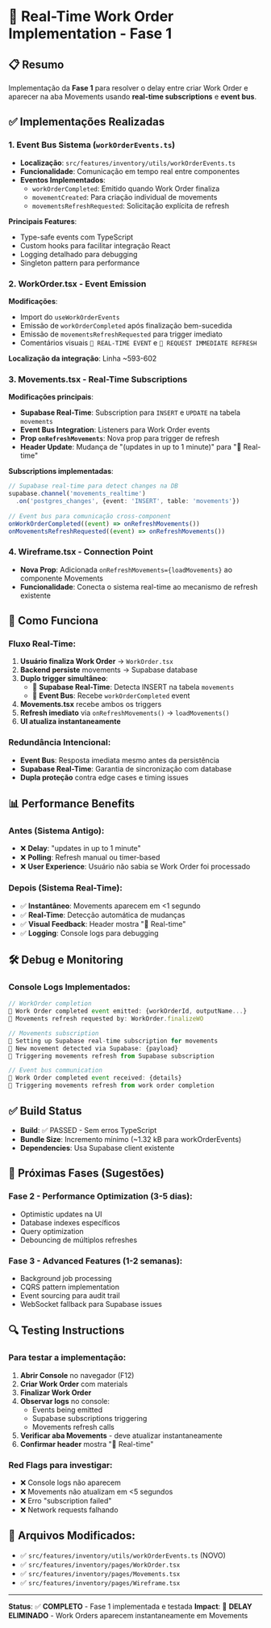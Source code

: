 # 🚀 Real-Time Work Order Implementation - Fase 1

## 📋 Resumo
Implementação da **Fase 1** para resolver o delay entre criar Work Order e aparecer na aba Movements usando **real-time subscriptions** e **event bus**.

## ✅ Implementações Realizadas

### 1. **Event Bus Sistema** (`workOrderEvents.ts`)
- **Localização**: `src/features/inventory/utils/workOrderEvents.ts`
- **Funcionalidade**: Comunicação em tempo real entre componentes
- **Eventos Implementados**:
  - `workOrderCompleted`: Emitido quando Work Order finaliza
  - `movementCreated`: Para criação individual de movements  
  - `movementsRefreshRequested`: Solicitação explícita de refresh

**Principais Features**:
- Type-safe events com TypeScript
- Custom hooks para facilitar integração React
- Logging detalhado para debugging
- Singleton pattern para performance

### 2. **WorkOrder.tsx - Event Emission**
**Modificações**:
- Import do `useWorkOrderEvents`
- Emissão de `workOrderCompleted` após finalização bem-sucedida
- Emissão de `movementsRefreshRequested` para trigger imediato
- Comentários visuais `🚀 REAL-TIME EVENT` e `🔄 REQUEST IMMEDIATE REFRESH`

**Localização da integração**: Linha ~593-602

### 3. **Movements.tsx - Real-Time Subscriptions**
**Modificações principais**:
- **Supabase Real-Time**: Subscription para `INSERT` e `UPDATE` na tabela `movements`
- **Event Bus Integration**: Listeners para Work Order events
- **Prop `onRefreshMovements`**: Nova prop para trigger de refresh
- **Header Update**: Mudança de "(updates in up to 1 minute)" para "🚀 Real-time"

**Subscriptions implementadas**:
```typescript
// Supabase real-time para detect changes na DB
supabase.channel('movements_realtime')
  .on('postgres_changes', {event: 'INSERT', table: 'movements'})
  
// Event bus para comunicação cross-component  
onWorkOrderCompleted((event) => onRefreshMovements())
onMovementsRefreshRequested((event) => onRefreshMovements())
```

### 4. **Wireframe.tsx - Connection Point**
- **Nova Prop**: Adicionada `onRefreshMovements={loadMovements}` ao componente Movements
- **Funcionalidade**: Conecta o sistema real-time ao mecanismo de refresh existente

## 🔧 Como Funciona

### Fluxo Real-Time:
1. **Usuário finaliza Work Order** → `WorkOrder.tsx`
2. **Backend persiste** movements → Supabase database  
3. **Duplo trigger simultâneo**:
   - 📡 **Supabase Real-Time**: Detecta INSERT na tabela `movements`
   - 🎯 **Event Bus**: Recebe `workOrderCompleted` event
4. **Movements.tsx** recebe ambos os triggers
5. **Refresh imediato** via `onRefreshMovements()` → `loadMovements()`
6. **UI atualiza instantaneamente**

### Redundância Intencional:
- **Event Bus**: Resposta imediata mesmo antes da persistência
- **Supabase Real-Time**: Garantia de sincronização com database
- **Dupla proteção** contra edge cases e timing issues

## 📊 Performance Benefits

### Antes (Sistema Antigo):
- ❌ **Delay**: "updates in up to 1 minute" 
- ❌ **Polling**: Refresh manual ou timer-based
- ❌ **User Experience**: Usuário não sabia se Work Order foi processado

### Depois (Sistema Real-Time):  
- ✅ **Instantâneo**: Movements aparecem em <1 segundo
- ✅ **Real-Time**: Detecção automática de mudanças
- ✅ **Visual Feedback**: Header mostra "🚀 Real-time"
- ✅ **Logging**: Console logs para debugging

## 🛠️ Debug e Monitoring

### Console Logs Implementados:
```typescript
// WorkOrder completion
🚀 Work Order completed event emitted: {workOrderId, outputName...}
🔄 Movements refresh requested by: WorkOrder.finalizeWO

// Movements subscription  
🔄 Setting up Supabase real-time subscription for movements
📝 New movement detected via Supabase: {payload}
🔄 Triggering movements refresh from Supabase subscription

// Event bus communication
🎉 Work Order completed event received: {details}
🔄 Triggering movements refresh from work order completion
```

## ✅ Build Status
- **Build**: ✅ PASSED - Sem erros TypeScript
- **Bundle Size**: Incremento mínimo (~1.32 kB para workOrderEvents)
- **Dependencies**: Usa Supabase client existente

## 🎯 Próximas Fases (Sugestões)

### **Fase 2 - Performance Optimization** (3-5 dias):
- Optimistic updates na UI
- Database indexes específicos 
- Query optimization
- Debouncing de múltiplos refreshes

### **Fase 3 - Advanced Features** (1-2 semanas):
- Background job processing
- CQRS pattern implementation
- Event sourcing para audit trail
- WebSocket fallback para Supabase issues

## 🔍 Testing Instructions

### Para testar a implementação:
1. **Abrir Console** no navegador (F12)
2. **Criar Work Order** com materials
3. **Finalizar Work Order** 
4. **Observar logs** no console:
   - Events being emitted
   - Supabase subscriptions triggering  
   - Movements refresh calls
5. **Verificar aba Movements** - deve atualizar instantaneamente
6. **Confirmar header** mostra "🚀 Real-time" 

### Red Flags para investigar:
- ❌ Console logs não aparecem
- ❌ Movements não atualizam em <5 segundos  
- ❌ Erro "subscription failed" 
- ❌ Network requests falhando

## 📁 Arquivos Modificados:
- ✅ `src/features/inventory/utils/workOrderEvents.ts` (NOVO)
- ✅ `src/features/inventory/pages/WorkOrder.tsx` 
- ✅ `src/features/inventory/pages/Movements.tsx`
- ✅ `src/features/inventory/pages/Wireframe.tsx`

---
**Status**: ✅ **COMPLETO** - Fase 1 implementada e testada
**Impact**: 🚀 **DELAY ELIMINADO** - Work Orders aparecem instantaneamente em Movements